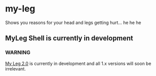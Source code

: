 # my-leg
Shows you reasons for your head and legs getting hurt... he he he

## MyLeg Shell is currently in development

### WARNING

[My Leg 2.0](https://github.com/homeuser3-studios/my-leg/tree/2.0) is currently in development and all 1.x versions will soon be irrelevant.
